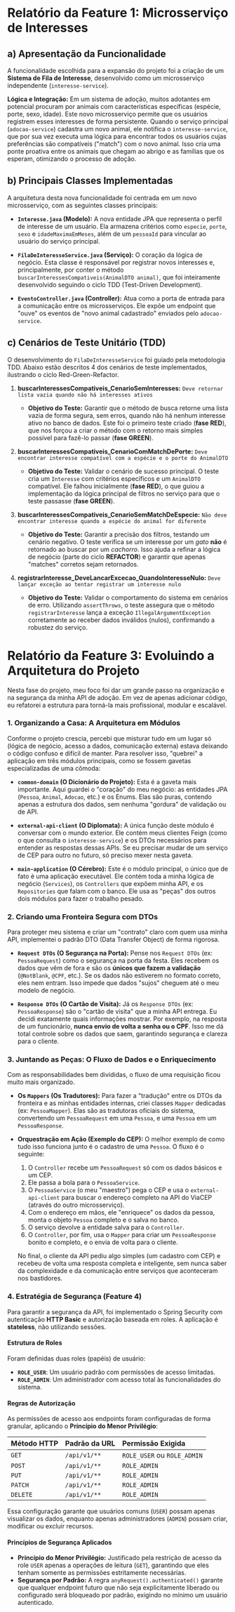 # Relatório da Feature 1: Microsserviço de Interesses

## a) Apresentação da Funcionalidade

A funcionalidade escolhida para a expansão do projeto foi a criação de um **Sistema de Fila de Interesse**, desenvolvido como um microsserviço independente (`interesse-service`).

**Lógica e Integração:** Em um sistema de adoção, muitos adotantes em potencial procuram por animais com características específicas (espécie, porte, sexo, idade). Este novo microsserviço permite que os usuários registrem esses interesses de forma persistente. Quando o serviço principal (`adocao-service`) cadastra um novo animal, ele notifica o `interesse-service`, que por sua vez executa uma lógica para encontrar todos os usuários cujas preferências são compatíveis ("match") com o novo animal. Isso cria uma ponte proativa entre os animais que chegam ao abrigo e as famílias que os esperam, otimizando o processo de adoção.

## b) Principais Classes Implementadas

A arquitetura desta nova funcionalidade foi centrada em um novo microsserviço, com as seguintes classes principais:

* **`Interesse.java` (Modelo):** A nova entidade JPA que representa o perfil de interesse de um usuário. Ela armazena critérios como `especie`, `porte`, `sexo` e `idadeMaximaEmMeses`, além de um `pessoaId` para vincular ao usuário do serviço principal.

* **`FilaDeInteresseService.java` (Serviço):** O coração da lógica de negócio. Esta classe é responsável por registrar novos interesses e, principalmente, por conter o método `buscarInteressesCompativeis(AnimalDTO animal)`, que foi inteiramente desenvolvido seguindo o ciclo TDD (Test-Driven Development).

* **`EventoController.java` (Controller):** Atua como a porta de entrada para a comunicação entre os microsserviços. Ele expõe um endpoint que "ouve" os eventos de "novo animal cadastrado" enviados pelo `adocao-service`.

## c) Cenários de Teste Unitário (TDD)

O desenvolvimento do `FilaDeInteresseService` foi guiado pela metodologia TDD. Abaixo estão descritos 4 dos cenários de teste implementados, ilustrando o ciclo Red-Green-Refactor.

1.  **buscarInteressesCompativeis_CenarioSemInteresses:** `Deve retornar lista vazia quando não há interesses ativos`
    * **Objetivo do Teste:** Garantir que o método de busca retorne uma lista vazia de forma segura, sem erros, quando não há nenhum interesse ativo no banco de dados. Este foi o primeiro teste criado (**fase RED**), que nos forçou a criar o método com o retorno mais simples possível para fazê-lo passar (**fase GREEN**).

2.  **buscarInteressesCompativeis_CenarioComMatchDePorte:** `Deve encontrar interesse compatível com a espécie e o porte do AnimalDTO`
    * **Objetivo do Teste:** Validar o cenário de sucesso principal. O teste cria um `Interesse` com critérios específicos e um `AnimalDTO` compatível. Ele falhou inicialmente (**fase RED**), o que guiou a implementação da lógica principal de filtros no serviço para que o teste passasse (**fase GREEN**).

3.  **buscarInteressesCompativeis_CenarioSemMatchDeEspecie:** `Não deve encontrar interesse quando a espécie do animal for diferente`
    * **Objetivo do Teste:** Garantir a precisão dos filtros, testando um cenário negativo. O teste verifica se um interesse por um *gato* **não** é retornado ao buscar por um *cachorro*. Isso ajuda a refinar a lógica de negócio (parte do ciclo **REFACTOR**) e garantir que apenas "matches" corretos sejam retornados.

4.  **registrarInteresse_DeveLancarExcecao_QuandoInteresseNulo:** `Deve lançar exceção ao tentar registrar um interesse nulo`
    * **Objetivo do Teste:** Validar o comportamento do sistema em cenários de erro. Utilizando `assertThrows`, o teste assegura que o método `registrarInteresse` lança a exceção `IllegalArgumentException` corretamente ao receber dados inválidos (nulos), confirmando a robustez do serviço.

# Relatório da Feature 3: Evoluindo a Arquitetura do Projeto

Nesta fase do projeto, meu foco foi dar um grande passo na organização e na segurança da minha API de adoção. Em vez de apenas adicionar código, eu refatorei a estrutura para torná-la mais profissional, modular e escalável.

### 1. Organizando a Casa: A Arquitetura em Módulos

Conforme o projeto crescia, percebi que misturar tudo em um lugar só (lógica de negócio, acesso a dados, comunicação externa) estava deixando o código confuso e difícil de manter. Para resolver isso, "quebrei" a aplicação em três módulos principais, como se fossem gavetas especializadas de uma cômoda:

* **`common-domain` (O Dicionário do Projeto):** Esta é a gaveta mais importante. Aqui guardei o "coração" do meu negócio: as entidades JPA (`Pessoa`, `Animal`, `Adocao`, etc.) e os Enums. Elas são puras, contendo apenas a estrutura dos dados, sem nenhuma "gordura" de validação ou de API.

* **`external-api-client` (O Diplomata):** A única função deste módulo é conversar com o mundo exterior. Ele contém meus clientes Feign (como o que consulta o `interesse-service`) e os DTOs necessários para entender as respostas dessas APIs. Se eu precisar mudar de um serviço de CEP para outro no futuro, só preciso mexer nesta gaveta.

* **`main-application` (O Cérebro):** Este é o módulo principal, o único que de fato é uma aplicação executável. Ele contém toda a minha lógica de negócio (`Services`), os `Controllers` que expõem minha API, e os `Repositories` que falam com o banco. Ele usa as "peças" dos outros dois módulos para fazer o trabalho pesado.

### 2. Criando uma Fronteira Segura com DTOs

Para proteger meu sistema e criar um "contrato" claro com quem usa minha API, implementei o padrão DTO (Data Transfer Object) de forma rigorosa.

* **`Request DTOs` (O Segurança na Porta):** Pense nos `Request DTOs` (ex: `PessoaRequest`) como o segurança na porta da festa. Eles recebem os dados que vêm de fora e são os **únicos que fazem a validação** (`@NotBlank`, `@CPF`, etc.). Se os dados não estiverem no formato correto, eles nem entram. Isso impede que dados "sujos" cheguem até o meu modelo de negócio.

* **`Response DTOs` (O Cartão de Visita):** Já os `Response DTOs` (ex: `PessoaResponse`) são o "cartão de visita" que a minha API entrega. Eu decidi exatamente quais informações mostrar. Por exemplo, na resposta de um funcionário, **nunca envio de volta a senha ou o CPF**. Isso me dá total controle sobre os dados que saem, garantindo segurança e clareza para o cliente.

### 3. Juntando as Peças: O Fluxo de Dados e o Enriquecimento

Com as responsabilidades bem divididas, o fluxo de uma requisição ficou muito mais organizado.

* **Os `Mappers` (Os Tradutores):** Para fazer a "tradução" entre os DTOs da fronteira e as minhas entidades internas, criei classes `Mapper` dedicadas (ex: `PessoaMapper`). Elas são as tradutoras oficiais do sistema, convertendo um `PessoaRequest` em uma `Pessoa`, e uma `Pessoa` em um `PessoaResponse`.

* **Orquestração em Ação (Exemplo do CEP):**
  O melhor exemplo de como tudo isso funciona junto é o cadastro de uma `Pessoa`. O fluxo é o seguinte:
    1.  O `Controller` recebe um `PessoaRequest` só com os dados básicos e um CEP.
    2.  Ele passa a bola para o `PessoaService`.
    3.  O `PessoaService` (o meu "maestro") pega o CEP e usa o `external-api-client` para buscar o endereço completo na API do ViaCEP (através do outro microsserviço).
    4.  Com o endereço em mãos, ele "enriquece" os dados da pessoa, monta o objeto `Pessoa` completo e o salva no banco.
    5.  O serviço devolve a entidade salva para o `Controller`.
    6.  O `Controller`, por fim, usa o `Mapper` para criar um `PessoaResponse` bonito e completo, e o envia de volta para o cliente.

  No final, o cliente da API pediu algo simples (um cadastro com CEP) e recebeu de volta uma resposta completa e inteligente, sem nunca saber da complexidade e da comunicação entre serviços que aconteceram nos bastidores.

### 4. Estratégia de Segurança (Feature 4)

Para garantir a segurança da API, foi implementado o Spring Security com autenticação **HTTP Basic** e autorização baseada em roles. A aplicação é **stateless**, não utilizando sessões.

#### Estrutura de Roles

Foram definidas duas roles (papéis) de usuário:
* **`ROLE_USER`**: Um usuário padrão com permissões de acesso limitadas.
* **`ROLE_ADMIN`**: Um administrador com acesso total às funcionalidades do sistema.

#### Regras de Autorização

As permissões de acesso aos endpoints foram configuradas de forma granular, aplicando o **Princípio do Menor Privilégio**:

| Método HTTP | Padrão da URL | Permissão Exigida |
| :--- | :--- | :--- |
| `GET` | `/api/v1/**` | `ROLE_USER` ou `ROLE_ADMIN` |
| `POST` | `/api/v1/**` | `ROLE_ADMIN` |
| `PUT` | `/api/v1/**` | `ROLE_ADMIN` |
| `PATCH` | `/api/v1/**` | `ROLE_ADMIN` |
| `DELETE` | `/api/v1/**` | `ROLE_ADMIN` |

Essa configuração garante que usuários comuns (`USER`) possam apenas visualizar os dados, enquanto apenas administradores (`ADMIN`) possam criar, modificar ou excluir recursos.

#### Princípios de Segurança Aplicados

* **Princípio do Menor Privilégio:** Justificado pela restrição de acesso da role `USER` apenas a operações de leitura (`GET`), garantindo que eles tenham somente as permissões estritamente necessárias.
* **Segurança por Padrão:** A regra `anyRequest().authenticated()` garante que qualquer endpoint futuro que não seja explicitamente liberado ou configurado será bloqueado por padrão, exigindo no mínimo um usuário autenticado.